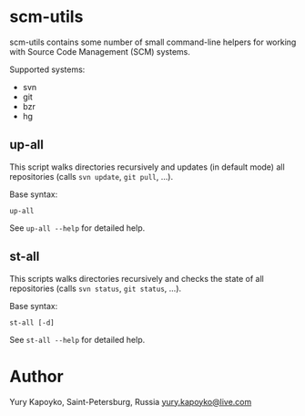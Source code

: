 scm-utils
=========

scm-utils contains some number of small command-line helpers for working with Source Code Management (SCM) systems.

Supported systems:
* svn
* git
* bzr
* hg

up-all
------

This script walks directories recursively and updates (in default mode) all repositories (calls `svn update`, `git pull`, ...).

Base syntax:

    up-all
    
See `up-all --help` for detailed help.

st-all
------

This scripts walks directories recursively and checks the state of all repositories (calls `svn status`, `git status`, ...).

Base syntax:

    st-all [-d]

See `st-all --help` for detailed help.

Author
======

Yury Kapoyko, Saint-Petersburg, Russia
yury.kapoyko@live.com
